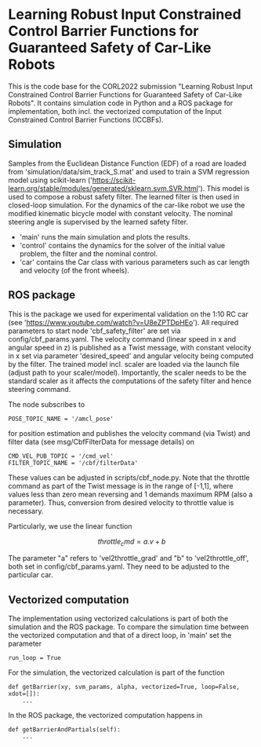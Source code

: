 # Learning Robust Input Constrained Control Barrier Functions for Guaranteed Safety of Car-Like Robots

This is the code base for the CORL2022 submission "Learning Robust Input Constrained Control Barrier Functions for Guaranteed Safety of Car-Like Robots". It contains simulation code in Python and a ROS package for implementation, both incl. the vectorized computation of the Input Constrained Control Barrier Functions (ICCBFs).

## Simulation

Samples from the Euclidean Distance Function (EDF) of a road are loaded from 'simulation/data/sim_track_S.mat' and used to train a SVM regression model using scikit-learn ('https://scikit-learn.org/stable/modules/generated/sklearn.svm.SVR.html'). This model is used to compose a robust safety filter. The learned filter is then used in closed-loop simulation. For the dynamics of the car-like robot we use the modified kinematic bicycle model with constant velocity. The nominal steering angle is supervised by the learned safety filter.
- 'main' runs the main simulation and plots the results.
- 'control' contains the dynamics for the solver of the initial value problem, the filter and the nominal control.
- 'car' contains the Car class with various parameters such as car length and velocity (of the front wheels). 

## ROS package 

This is the package we used for experimental validation on the 1:10 RC car (see 'https://www.youtube.com/watch?v=U8eZPTDpHEo'). All required parameters to start node 'cbf_safety_filter' are set via config/cbf_params.yaml. The velocity command (linear speed in x and angular speed in z) is published as a Twist message, with constant velocity in x set via parameter 'desired_speed' and angular velocity being computed by the filter. The trained model incl. scaler are loaded via the launch file (adjust path to your scaler/model). Importantly, the scaler needs to be the standard scaler as it affects the computations of the safety filter and hence steering command.

The node subscribes to 
```
POSE_TOPIC_NAME = '/amcl_pose'
```
for position estimation and publishes the velocity command (via Twist) and filter data (see msg/CbfFilterData for message details) on
```
CMD_VEL_PUB_TOPIC = '/cmd_vel'
FILTER_TOPIC_NAME = '/cbf/filterData'
```
These values can be adjusted in scripts/cbf_node.py. Note that the throttle command as part of the Twist message is in the range of [-1,1], where values less than zero mean reversing and 1 demands maximum RPM (also a parameter). Thus, conversion from desired velocity to throttle value is necessary.

Particularly, we use the linear function 
```math
throttle_cmd = a.v + b
```
The parameter "a" refers to 'vel2throttle_grad' and "b" to 'vel2throttle_off', both set in config/cbf_params.yaml. They need to be adjusted to the particular car.

## Vectorized computation 
The implementation using vectorized calculations is part of both the simulation and the ROS package. To compare the simulation time between the vectorized computation and that of a direct loop, in 'main' set the parameter
```
run_loop = True
```

For the simulation, the vectorized calculation is part of the function 
```
def getBarrier(xy, svm_params, alpha, vectorized=True, loop=False, xdot=[]):
    ...
```
In the ROS package, the vectorized computation happens in 
```
def getBarrierAndPartials(self):
    ...
```

